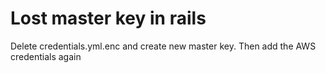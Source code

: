 # Lost master key in rails

Delete credentials.yml.enc and create new master key.
Then add the AWS credentials again
